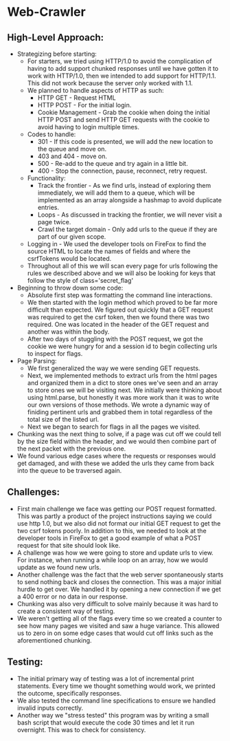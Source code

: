 # Web-Crawler

## High-Level Approach:
- Strategizing before starting:
  - For starters, we tried using HTTP/1.0 to avoid the complication of having to add support chunked responses until we have gotten it to work with HTTP/1.0, then we intended to add support for HTTP/1.1. This did not work because the server only worked with 1.1.
  - We planned to handle aspects of HTTP as such:
    - HTTP GET - Request HTML
    - HTTP POST - For the initial login.
    - Cookie Management - Grab the cookie when doing the initial HTTP POST and send HTTP GET requests with the cookie to avoid having to login multiple times.
  - Codes to handle:
    - 301 - If this code is presented, we will add the new location to the queue and move on.
    - 403 and 404 - move on.
    - 500 - Re-add to the queue and try again in a little bit.
    - 400 - Stop the connection, pause, reconnect, retry request.
  - Functionality:
    - Track the frontier - As we find urls, instead of exploring them immediately, we will add them to a queue, which will be implemented as an array alongside a hashmap to avoid duplicate entries.
    - Loops - As discussed in tracking the frontier, we will never visit a page twice.
    - Crawl the target domain - Only add urls to the queue if they are part of our given scope.
  - Logging in - We used the developer tools on FireFox to find the source HTML to locate the names of fields and where the csrfTokens would be located.
  - Throughout all of this we will scan every page for urls following the rules we described above and we will also be looking for keys that follow the style of class='secret_flag'
- Beginning to throw down some code:
  - Absolute first step was formatting the command line interactions.
  - We then started with the login method which proved to be far more difficult than expected. We figured out quickly that a GET request was required to get the csrf token, then we found there was two required. One was located in the header of the GET request and another was within the body. 
  - After two days of stuggling with the POST request, we got the cookie we were hungry for and a session id to begin collecting urls to inspect for flags.
- Page Parsing:
  - We first generalized the way we were sending GET requests.
  - Next, we implemented methods to extract urls from the html pages and organized them in a dict to store ones we've seen and an array to store ones we will be visiting next. We initially were thinking about using html.parse, but honestly it was more work than it was to write our own versions of those methods. We wrote a dynamic way of finiding pertinent urls and grabbed them in total regardless of the total size of the listed url.
  - Next we began to search for flags in all the pages we visited. 
- Chunking was the next thing to solve, if a page was cut off we could tell by the size field within the header, and we would then combine part of the next packet with the previous one.
- We found various edge cases where the requests or responses would get damaged, and with these we added the urls they came from back into the queue to be traversed again.

## Challenges:
- First main challenge we face was getting our POST request formatted. This was partly a product of the project instructions saying we could use http 1.0, but we also did not format our initial GET request to get the two csrf tokens poorly. In addition to this, we needed to look at the developer tools in FireFox to get a good example of what a POST request for that site should look like.
- A challenge was how we were going to store and update urls to view. For instance, when running a while loop on an array, how we would update as we found new urls.
- Another challenge was the fact that the web server spontaneously starts to send nothing back and closes the connection. This was a major initial hurdle to get over. We handled it by opening a new connection if we get a 400 error or no data in our response.
- Chunking was also very difficult to solve mainly because it was hard to create a consistent way of testing.
- We weren't getting all of the flags every time so we created a counter to see how many pages we visited and saw a huge variance. This allowed us to zero in on some edge cases that would cut off links such as the aforementioned chunking.

## Testing:
- The initial primary way of testing was a lot of incremental print statements. Every time we thought something would work, we printed the outcome, specifically responses.
- We also tested the command line specifications to ensure we handled invalid inputs correctly.
- Another way we "stress tested" this program was by writing a small bash script that would execute the code 30 times and let it run overnight. This was to check for consistency.

